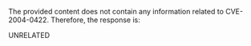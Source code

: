 The provided content does not contain any information related to CVE-2004-0422. Therefore, the response is:

UNRELATED